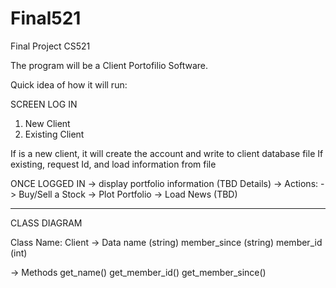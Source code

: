 # Final521
Final Project CS521

The program will be a Client Portofilio Software.

Quick idea of how it will run:

SCREEN LOG IN
1. New Client
2. Existing Client

If is a new client, it will create the account and write to client database file
If existing, request Id, and load information from file

ONCE LOGGED IN
-> display portfolio information (TBD Details)
-> Actions:
  -> Buy/Sell a Stock
  -> Plot Portfolio
  -> Load News (TBD)
  
 -----------------------------------------------------------------------------------
 
 CLASS DIAGRAM
 
 Class Name: Client
 -> Data
 name (string)
 member_since (string)
 member_id (int)
 
-> Methods
get_name()
get_member_id()
get_member_since()
